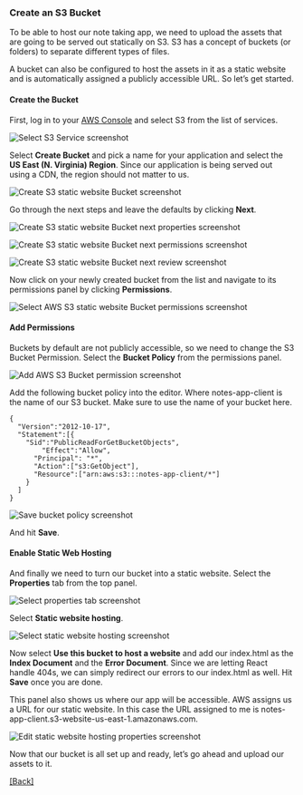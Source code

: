 ### **Create an S3 Bucket**
To be able to host our note taking app, we need to upload the assets that are going to be served out statically on S3. S3 has a concept of buckets (or folders) to separate different types of files.

A bucket can also be configured to host the assets in it as a static website and is automatically assigned a publicly accessible URL. So let’s get started.

#### Create the Bucket
First, log in to your [AWS Console](https://console.aws.amazon.com/) and select S3 from the list of services.

![Select S3 Service screenshot](https://d33wubrfki0l68.cloudfront.net/498785e126fcb08d10c0ccbc9d95560ba9f6d5dd/f5edc/assets/select-s3-service.png)

Select **Create Bucket** and pick a name for your application and select the **US East (N. Virginia) Region**. Since our application is being served out using a CDN, the region should not matter to us.

![Create S3 static website Bucket screenshot](https://d33wubrfki0l68.cloudfront.net/968781cbe031ee2f276d7a7372361f8cb972dcb4/39eef/assets/create-s3-bucket.png)

Go through the next steps and leave the defaults by clicking **Next**.

![Create S3 static website Bucket next properties screenshot](https://d33wubrfki0l68.cloudfront.net/63a3e68ba36a51ce5bbd0a23ec43e1b47f4b1499/81d73/assets/create-s3-bucket-next-properties.png)

![Create S3 static website Bucket next permissions screenshot](https://d33wubrfki0l68.cloudfront.net/ab7a554962eb6b1ea6b4e5c63dd8e9b970ece8af/52e31/assets/create-s3-bucket-next-permissions.png)

![Create S3 static website Bucket next review screenshot](https://d33wubrfki0l68.cloudfront.net/0738f2fe3bacc1709085f688336b6e3fa0a0cc28/680b2/assets/create-s3-bucket-next-review.png)

Now click on your newly created bucket from the list and navigate to its permissions panel by clicking **Permissions**.

![Select AWS S3 static website Bucket permissions screenshot](https://d33wubrfki0l68.cloudfront.net/afaebbb7050ba7f428e06629d10a78eaa245359d/d1f47/assets/select-bucket-permissions.png)

#### Add Permissions
Buckets by default are not publicly accessible, so we need to change the S3 Bucket Permission. Select the **Bucket Policy** from the permissions panel.

![Add AWS S3 Bucket permission screenshot](https://d33wubrfki0l68.cloudfront.net/f749c4a9553c74159e7045e92cb2b1e64a3ccb32/c9b0c/assets/add-bucket-policy.png)

Add the following bucket policy into the editor. Where notes-app-client is the name of our S3 bucket. Make sure to use the name of your bucket here.

```
{
  "Version":"2012-10-17",
  "Statement":[{
	"Sid":"PublicReadForGetBucketObjects",
        "Effect":"Allow",
	  "Principal": "*",
      "Action":["s3:GetObject"],
      "Resource":["arn:aws:s3:::notes-app-client/*"]
    }
  ]
}
```

![Save bucket policy screenshot](https://d33wubrfki0l68.cloudfront.net/27bfe9b60f92c42f903b2f2d734d27bda9b3502a/8511f/assets/save-bucket-policy.png)

And hit **Save**.

#### Enable Static Web Hosting
And finally we need to turn our bucket into a static website. Select the **Properties** tab from the top panel.

![Select properties tab screenshot](https://d33wubrfki0l68.cloudfront.net/e55b58738ab6c40daf24e0e30c8799e5817000ed/378ea/assets/select-bucket-properties.png)

Select **Static website hosting**.

![Select static website hosting screenshot](https://d33wubrfki0l68.cloudfront.net/f431a256fe55ae80b2c70c27691273896c4c1d51/ed52b/assets/select-static-website-hosting.png)

Now select **Use this bucket to host a website** and add our index.html as the **Index Document** and the **Error Document**. Since we are letting React handle 404s, we can simply redirect our errors to our index.html as well. Hit **Save** once you are done.

This panel also shows us where our app will be accessible. AWS assigns us a URL for our static website. In this case the URL assigned to me is notes-app-client.s3-website-us-east-1.amazonaws.com.

![Edit static website hosting properties screenshot](https://d33wubrfki0l68.cloudfront.net/531d2323dc0fe8130a792a126a263af26372cef8/9aded/assets/edit-static-web-hosting-properties.png)

Now that our bucket is all set up and ready, let’s go ahead and upload our assets to it.


[[Back]](https://github.com/jspHansen/serverless-react-aws)
